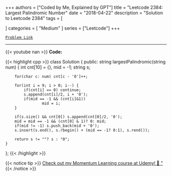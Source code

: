 
+++
authors = ["Coded by Me, Explained by GPT"]
title = "Leetcode 2384: Largest Palindromic Number"
date = "2018-04-22"
description = "Solution to Leetcode 2384"
tags = [
    
]
categories = [
    "Medium"
]
series = ["Leetcode"]
+++



[`Problem Link`](https://leetcode.com/problems/largest-palindromic-number/description/)

---
{{< youtube nan >}}
**Code:**

{{< highlight cpp >}}
class Solution {
public:
    string largestPalindromic(string num) {
        int cnt[10] = {}, mid = -1;
        string s;

        for(char c: num) cnt[c - '0']++;

        for(int i = 9; i > 0; i--) {
            if(cnt[i] == 0) continue;
            s.append(cnt[i]/2, i + '0');
            if(mid == -1 && (cnt[i]&1))
                    mid = i;
        }

        if(s.size() && cnt[0]) s.append(cnt[0]/2, '0');
        mid = mid == -1 && (cnt[0] & 1)? 0: mid;
        if(mid != -1) s.push_back(mid + '0');
        s.insert(s.end(), s.rbegin() + (mid == -1? 0:1), s.rend());

        return s != ""? s : "0";
    }
};
{{< /highlight >}}



{{< notice tip >}}
[Check out my Momentum Learning course at Udemy! 🚀 "](https://www.udemy.com/course/blind-75-the-data-structures-and-algorithms-essentials/)
{{< /notice >}}

